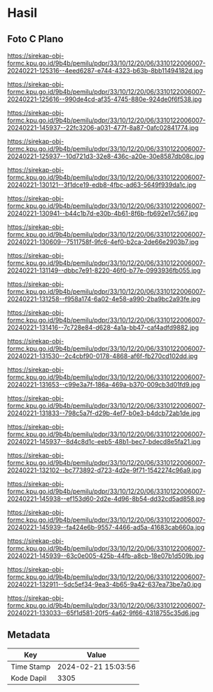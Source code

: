 # Hasil

## Foto C Plano

https://sirekap-obj-formc.kpu.go.id/9b4b/pemilu/pdpr/33/10/12/20/06/3310122006007-20240221-125316--4eed6287-e744-4323-b63b-8bb11494182d.jpg

https://sirekap-obj-formc.kpu.go.id/9b4b/pemilu/pdpr/33/10/12/20/06/3310122006007-20240221-125616--990de4cd-af35-4745-880e-924de0f6f538.jpg

https://sirekap-obj-formc.kpu.go.id/9b4b/pemilu/pdpr/33/10/12/20/06/3310122006007-20240221-145937--22fc3206-a031-477f-8a87-0afc02841774.jpg

https://sirekap-obj-formc.kpu.go.id/9b4b/pemilu/pdpr/33/10/12/20/06/3310122006007-20240221-125937--10d721d3-32e8-436c-a20e-30e8587db08c.jpg

https://sirekap-obj-formc.kpu.go.id/9b4b/pemilu/pdpr/33/10/12/20/06/3310122006007-20240221-130121--3f1dce19-edb8-4fbc-ad63-5649f939da1c.jpg

https://sirekap-obj-formc.kpu.go.id/9b4b/pemilu/pdpr/33/10/12/20/06/3310122006007-20240221-130941--b44c1b7d-e30b-4b61-8f6b-fb692e17c567.jpg

https://sirekap-obj-formc.kpu.go.id/9b4b/pemilu/pdpr/33/10/12/20/06/3310122006007-20240221-130609--7511758f-9fc6-4ef0-b2ca-2de66e2903b7.jpg

https://sirekap-obj-formc.kpu.go.id/9b4b/pemilu/pdpr/33/10/12/20/06/3310122006007-20240221-131149--dbbc7e91-8220-46f0-b77e-0993936fb055.jpg

https://sirekap-obj-formc.kpu.go.id/9b4b/pemilu/pdpr/33/10/12/20/06/3310122006007-20240221-131258--f958a174-6a02-4e58-a990-2ba9bc2a93fe.jpg

https://sirekap-obj-formc.kpu.go.id/9b4b/pemilu/pdpr/33/10/12/20/06/3310122006007-20240221-131416--7c728e84-d628-4a1a-bb47-caf4adfd9882.jpg

https://sirekap-obj-formc.kpu.go.id/9b4b/pemilu/pdpr/33/10/12/20/06/3310122006007-20240221-131530--2c4cbf90-0178-4868-af6f-fb270cd102dd.jpg

https://sirekap-obj-formc.kpu.go.id/9b4b/pemilu/pdpr/33/10/12/20/06/3310122006007-20240221-131653--c99e3a7f-186a-469a-b370-009cb3d01fd9.jpg

https://sirekap-obj-formc.kpu.go.id/9b4b/pemilu/pdpr/33/10/12/20/06/3310122006007-20240221-131833--798c5a7f-d29b-4ef7-b0e3-b4dcb72ab1de.jpg

https://sirekap-obj-formc.kpu.go.id/9b4b/pemilu/pdpr/33/10/12/20/06/3310122006007-20240221-145937--8d4c8d1c-eeb5-48b1-bec7-bdecd8e5fa21.jpg

https://sirekap-obj-formc.kpu.go.id/9b4b/pemilu/pdpr/33/10/12/20/06/3310122006007-20240221-132102--bc773892-d723-4d2e-9f71-1542274c96a9.jpg

https://sirekap-obj-formc.kpu.go.id/9b4b/pemilu/pdpr/33/10/12/20/06/3310122006007-20240221-145938--ef153d60-2d2e-4d96-8b54-dd32cd5ad858.jpg

https://sirekap-obj-formc.kpu.go.id/9b4b/pemilu/pdpr/33/10/12/20/06/3310122006007-20240221-145939--fa424e6b-9557-4466-ad5a-41683cab660a.jpg

https://sirekap-obj-formc.kpu.go.id/9b4b/pemilu/pdpr/33/10/12/20/06/3310122006007-20240221-145939--63c0e005-425b-44fb-a8cb-18e07b1d509b.jpg

https://sirekap-obj-formc.kpu.go.id/9b4b/pemilu/pdpr/33/10/12/20/06/3310122006007-20240221-132911--5dc5ef34-9ea3-4b65-9a42-637ea73be7a0.jpg

https://sirekap-obj-formc.kpu.go.id/9b4b/pemilu/pdpr/33/10/12/20/06/3310122006007-20240221-133033--65f1d581-20f5-4a62-9f66-4318755c35d6.jpg


## Metadata

| Key        | Value               |
| ---------- | ------------------- |
| Time Stamp | 2024-02-21 15:03:56 |
| Kode Dapil | 3305                |



